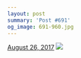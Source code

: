 ```yaml
---
layout: post
summary: 'Post #691'
og_image: 691-960.jpg
---
```


<p>
  <time>
    <a href="/691">August 26, 2017</a>
  </time>
  <a href="/691">
    <img src="{{ site.assets_url }}/691-480.jpg" srcset="{{ site.assets_url }}/691-240.jpg 240w, {{ site.assets_url }}/691-480.jpg 480w, {{ site.assets_url }}/691-720.jpg 720w, {{ site.assets_url }}/691-960.jpg 960w" sizes="(min-width: 700px) 50vw, calc(100vw - 2rem)" />
  </a>
</p>
